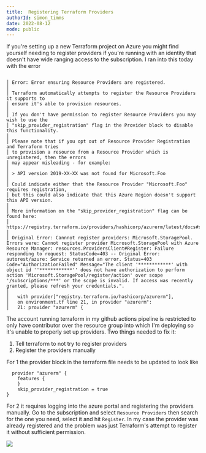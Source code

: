 ```yaml
---
title:  Registering Terraform Providers
authorId: simon_timms
date: 2022-08-12
mode: public
---
```




If you're setting up a new Terraform project on Azure you might find yourself needing to register providers if you're running with an identity that doesn't have wide ranging access to the subscription. I ran into this today with the error 

```

│ Error: Error ensuring Resource Providers are registered.
│ 
│ Terraform automatically attempts to register the Resource Providers it supports to
│ ensure it's able to provision resources.
│ 
│ If you don't have permission to register Resource Providers you may wish to use the
│ "skip_provider_registration" flag in the Provider block to disable this functionality.
│ 
│ Please note that if you opt out of Resource Provider Registration and Terraform tries
│ to provision a resource from a Resource Provider which is unregistered, then the errors
│ may appear misleading - for example:
│ 
│ > API version 2019-XX-XX was not found for Microsoft.Foo
│ 
│ Could indicate either that the Resource Provider "Microsoft.Foo" requires registration,
│ but this could also indicate that this Azure Region doesn't support this API version.
│ 
│ More information on the "skip_provider_registration" flag can be found here:
│ https://registry.terraform.io/providers/hashicorp/azurerm/latest/docs#skip_provider_registration
│ 
│ Original Error: Cannnot register providers: Microsoft.StoragePool. Errors were: Cannot register provider Microsoft.StoragePool with Azure Resource Manager: resources.ProvidersClient#Register: Failure responding to request: StatusCode=403 -- Original Error: autorest/azure: Service returned an error. Status=403 Code="AuthorizationFailed" Message="The client '************' with object id ''************'' does not have authorization to perform action 'Microsoft.StoragePool/register/action' over scope '/subscriptions/***' or the scope is invalid. If access was recently granted, please refresh your credentials.".
│ 
│   with provider["registry.terraform.io/hashicorp/azurerm"],
│   on environment.tf line 21, in provider "azurerm":
│   21: provider "azurerm" {
```

The account running terraform in my github actions pipeline is restricted to only have contributor over the resource group into which I'm deploying so it's unable to properly set up providers. Two things needed to fix it: 

  1. Tell terraform to not try to register providers 
  2. Register the providers manually 

  For 1 the provider block in the terraform file needs to be updated to look like 

```
  provider "azurerm" {
    features {
    }
    skip_provider_registration = true
}
```

For 2 it requires logging into the azure portal and registering the providers manually. Go to the subscription and select `Resource Providers` then search for the one you need, select it and hit `Register`. In my case the provider was already registered and the problem was just Terraform's attempt to register it without sufficient permission. 

![](/images/2022-08-11-register_providers.md/2022-08-11-07-07-29.png)


```
